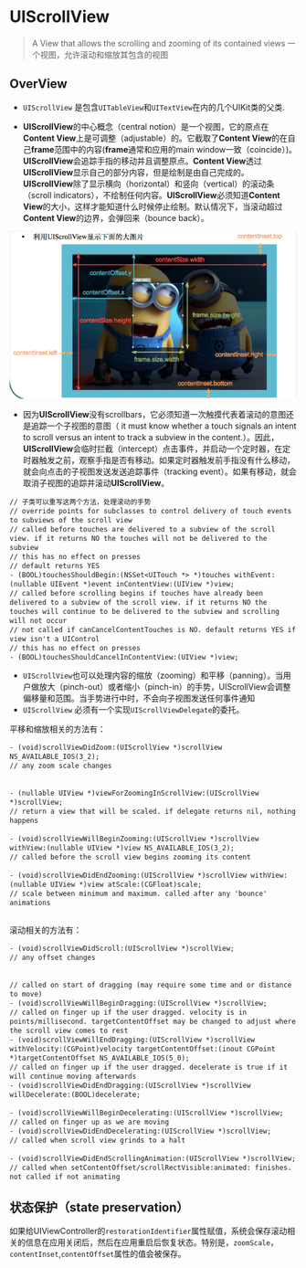 # UIScrollView

> A View that allows the scrolling and zooming of its contained views
  一个视图，允许滚动和缩放其包含的视图
  
## OverView

 - `UIScrollView` 是包含`UITableView`和`UITextView`在内的几个UIKit类的父类.
 
 - **UIScrollView**的中心概念（central notion）是一个视图，它的原点在**Content View**上是可调整（adjustable）的。它截取了**Content View**的在自己**frame**范围中的内容(**frame**通常和应用的main window一致（coincide）)。**UIScrollView**会追踪手指的移动并且调整原点。**Content View**透过**UIScrollView**显示自己的部分内容，但是绘制是由自己完成的。**UIScrollView**除了显示横向（horizontal）和竖向（vertical）的滚动条（scroll indicators），不绘制任何内容。**UIScrollView**必须知道**Content View**的大小，这样才能知道什么时候停止绘制。默认情况下，当滚动超过**Content View**的边界，会弹回来（bounce back）。

![UIScrollView][1]
  
 - 因为**UIScrollView**没有scrollbars，它必须知道一次触摸代表着滚动的意图还是追踪一个子视图的意图（ it must know whether a touch signals an intent to scroll versus an intent to track a subview in the content.）。因此，**UIScrollView**会临时拦截（intercept）点击事件，并启动一个定时器，在定时器触发之前，观察手指是否有移动。如果定时器触发前手指没有什么移动，就会向点击的子视图发送发送追踪事件（tracking event）。如果有移动，就会取消子视图的追踪并滚动**UIScrollView**。

```
// 子类可以重写这两个方法，处理滚动的手势
// override points for subclasses to control delivery of touch events to subviews of the scroll view
// called before touches are delivered to a subview of the scroll view. if it returns NO the touches will not be delivered to the subview
// this has no effect on presses
// default returns YES
- (BOOL)touchesShouldBegin:(NSSet<UITouch *> *)touches withEvent:(nullable UIEvent *)event inContentView:(UIView *)view;
// called before scrolling begins if touches have already been delivered to a subview of the scroll view. if it returns NO the touches will continue to be delivered to the subview and scrolling will not occur
// not called if canCancelContentTouches is NO. default returns YES if view isn't a UIControl
// this has no effect on presses
- (BOOL)touchesShouldCancelInContentView:(UIView *)view;
```
- `UIScrollView`也可以处理内容的缩放（zooming）和平移（panning）。当用户做放大（pinch-out）或者缩小（pinch-in）的手势，UIScrollView会调整偏移量和范围。当手势进行中时，不会向子视图发送任何事件通知
- `UIScrollView` 必须有一个实现`UIScrollViewDelegate`的委托。

平移和缩放相关的方法有：

```
- (void)scrollViewDidZoom:(UIScrollView *)scrollView NS_AVAILABLE_IOS(3_2); 
// any zoom scale changes


- (nullable UIView *)viewForZoomingInScrollView:(UIScrollView *)scrollView;     
// return a view that will be scaled. if delegate returns nil, nothing happens

- (void)scrollViewWillBeginZooming:(UIScrollView *)scrollView withView:(nullable UIView *)view NS_AVAILABLE_IOS(3_2); 
// called before the scroll view begins zooming its content

- (void)scrollViewDidEndZooming:(UIScrollView *)scrollView withView:(nullable UIView *)view atScale:(CGFloat)scale; 
// scale between minimum and maximum. called after any 'bounce' animations


```

滚动相关的方法有：
```
- (void)scrollViewDidScroll:(UIScrollView *)scrollView;                                               // any offset changes


// called on start of dragging (may require some time and or distance to move)
- (void)scrollViewWillBeginDragging:(UIScrollView *)scrollView;
// called on finger up if the user dragged. velocity is in points/millisecond. targetContentOffset may be changed to adjust where the scroll view comes to rest
- (void)scrollViewWillEndDragging:(UIScrollView *)scrollView withVelocity:(CGPoint)velocity targetContentOffset:(inout CGPoint *)targetContentOffset NS_AVAILABLE_IOS(5_0);
// called on finger up if the user dragged. decelerate is true if it will continue moving afterwards
- (void)scrollViewDidEndDragging:(UIScrollView *)scrollView willDecelerate:(BOOL)decelerate;

- (void)scrollViewWillBeginDecelerating:(UIScrollView *)scrollView;   // called on finger up as we are moving
- (void)scrollViewDidEndDecelerating:(UIScrollView *)scrollView;      // called when scroll view grinds to a halt

- (void)scrollViewDidEndScrollingAnimation:(UIScrollView *)scrollView; // called when setContentOffset/scrollRectVisible:animated: finishes. not called if not animating
```
 
## 状态保护（state preservation）
如果给UIViewController的`restorationIdentifier`属性赋值，系统会保存滚动相关的信息在应用关闭后，然后在应用重启后恢复状态。特别是，`zoomScale`，`contentInset`,`contentOffset`属性的值会被保存。

  [1]: UIScrollView.png
